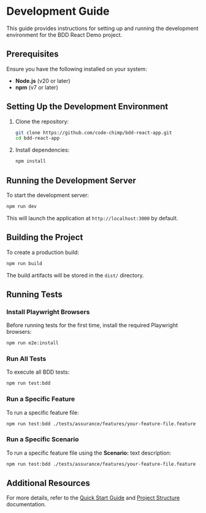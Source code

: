 # Development Guide

This guide provides instructions for setting up and running the development environment for the BDD React Demo project.

## Prerequisites

Ensure you have the following installed on your system:

- **Node.js** (v20 or later)
- **npm** (v7 or later)

## Setting Up the Development Environment

1. Clone the repository:

   ```bash
   git clone https://github.com/code-chimp/bdd-react-app.git
   cd bdd-react-app
   ```

2. Install dependencies:

   ```bash
   npm install
   ```

## Running the Development Server

To start the development server:

```bash
npm run dev
```

This will launch the application at `http://localhost:3000` by default.

## Building the Project

To create a production build:

```bash
npm run build
```

The build artifacts will be stored in the `dist/` directory.

## Running Tests

### Install Playwright Browsers

Before running tests for the first time, install the required Playwright browsers:

```bash
npm run e2e:install
```

### Run All Tests

To execute all BDD tests:

```bash
npm run test:bdd
```

### Run a Specific Feature

To run a specific feature file:

```bash
npm run test:bdd ./tests/assurance/features/your-feature-file.feature
```

### Run a Specific Scenario

To run a specific feature file using the **Scenario:** text description:

```bash
npm run test:bdd ./tests/assurance/features/your-feature-file.feature -- --name "Delete an existing task item from the task list"
```

## Additional Resources

For more details, refer to the [Quick Start Guide](./quick-start-guide.md) and [Project Structure](./project-structure.md) documentation.
